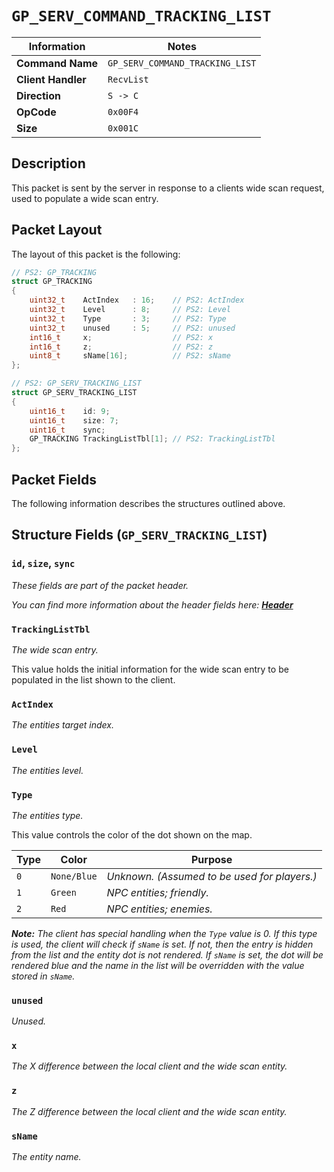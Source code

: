 # `GP_SERV_COMMAND_TRACKING_LIST`

| Information               | Notes |
|---                        |---    |
| **Command Name**          | `GP_SERV_COMMAND_TRACKING_LIST` |
| **Client Handler**        | `RecvList` |
| **Direction**             | `S -> C` |
| **OpCode**                | `0x00F4` |
| **Size**                  | `0x001C` |

## Description

This packet is sent by the server in response to a clients wide scan request, used to populate a wide scan entry.

## Packet Layout

The layout of this packet is the following:

```cpp
// PS2: GP_TRACKING
struct GP_TRACKING
{
    uint32_t    ActIndex   : 16;    // PS2: ActIndex
    uint32_t    Level      : 8;     // PS2: Level
    uint32_t    Type       : 3;     // PS2: Type
    uint32_t    unused     : 5;     // PS2: unused
    int16_t     x;                  // PS2: x
    int16_t     z;                  // PS2: z
    uint8_t     sName[16];          // PS2: sName
};

// PS2: GP_SERV_TRACKING_LIST
struct GP_SERV_TRACKING_LIST
{
    uint16_t    id: 9;
    uint16_t    size: 7;
    uint16_t    sync;
    GP_TRACKING TrackingListTbl[1]; // PS2: TrackingListTbl
};
```

## Packet Fields

The following information describes the structures outlined above.

## Structure Fields (`GP_SERV_TRACKING_LIST`)

### `id`, `size`, `sync`

_These fields are part of the packet header._

_You can find more information about the header fields here: [**Header**](/world/HEADER.md)_

### `TrackingListTbl`

_The wide scan entry._

This value holds the initial information for the wide scan entry to be populated in the list shown to the client.

### `ActIndex`

_The entities target index._

### `Level`

_The entities level._

### `Type`

_The entities type._

This value controls the color of the dot shown on the map.

| Type | Color | Purpose |
| --- | --- | --- |
| `0` | `None/Blue` | _Unknown. (Assumed to be used for players.)_ |
| `1` | `Green`     | _NPC entities; friendly._ |
| `2` | `Red`       | _NPC entities; enemies._ |

_**Note:** The client has special handling when the `Type` value is 0. If this type is used, the client will check if `sName` is set. If not, then the entry is hidden from the list and the entity dot is not rendered. If `sName` is set, the dot will be rendered blue and the name in the list will be overridden with the value stored in `sName`._

### `unused`

_Unused._

### `x`

_The X difference between the local client and the wide scan entity._

### `z`

_The Z difference between the local client and the wide scan entity._

### `sName`

_The entity name._
